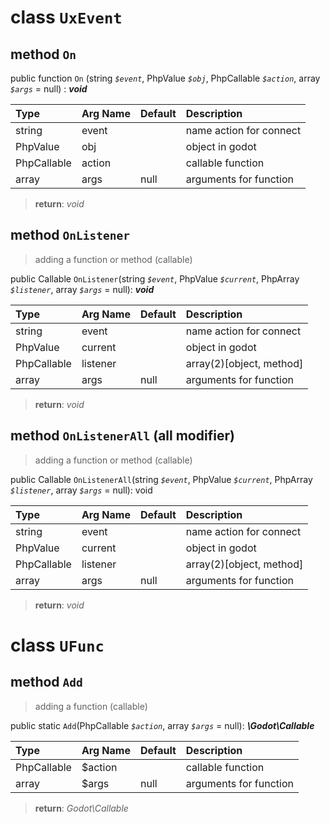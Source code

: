# class `UxEvent`

## method `On`

public function `On` (string  *`$event`*, PhpValue *`$obj`*, PhpCallable *`$action`*, array *`$args`* = null) : ***void***

| Type        | Arg Name | Default | Description             |
|:------------|:---------|:--------|:------------------------|
| string      | event    |         | name action for connect |
| PhpValue    | obj      |         | object in godot         |
| PhpCallable | action   |         | callable function       |
| array       | args     | null    | arguments for function  |

> **return**: *void*

## method `OnListener`

> adding a function or method (callable)

public Callable `OnListener`(string *`$event`*, PhpValue *`$current`*, PhpArray *`$listener`*, array *`$args`* = null): ***void***

| Type        | Arg Name | Default | Description                |
|:------------|:---------|:--------|:---------------------------|
| string      | event    |         | name action for connect    |
| PhpValue    | current  |         | object in godot            |
| PhpCallable | listener |         | array(2)\[object, method\] |
| array       | args     | null    | arguments for function     |

> **return**:  *void*

## method `OnListenerAll` (all modifier)

> adding a function or method (callable)

public Callable `OnListenerAll`(string *`$event`*, PhpValue *`$current`*, PhpArray *`$listener`*, array *`$args`* = null): void

| Type        | Arg Name | Default | Description                |
|:------------|:---------|:--------|:---------------------------|
| string      | event    |         | name action for connect    |
| PhpValue    | current  |         | object in godot            |
| PhpCallable | listener |         | array(2)\[object, method\] |
| array       | args     | null    | arguments for function     |

> **return**:  *void*


# class `UFunc`

## method `Add`

> adding a function (callable)

public static `Add`(PhpCallable *`$action`*, array *`$args`* = null): ***\Godot\Callable***

| Type        | Arg Name | Default | Description            |
|:------------|:---------|:--------|:-----------------------|
| PhpCallable | $action  |         | callable function      |
| array       | $args    | null    | arguments for function |

> **return**:  *Godot\Callable*

